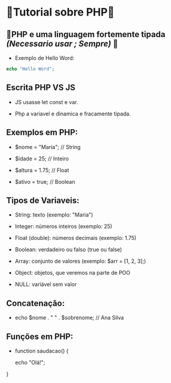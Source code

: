 # 🐘Tutorial sobre PHP🐘

## 🤔PHP e uma linguagem fortemente tipada ***(Necessario usar ; Sempre)*** 🤔

- Exemplo de Hello Word:

```php
echo "Hello Word";
```

## Escrita PHP VS JS

- JS usasse let const e var.

- Php a variavel e dinamica e fracamente tipada.

## Exemplos em PHP:


- $nome = "Maria";    // String

- $idade = 25;        // Inteiro

- $altura = 1.75;     // Float

- $ativo = true;      // Boolean

## Tipos de Variaveis:

- String: texto (exemplo: "Maria")

- Integer: números inteiros (exemplo: 25)

- Float (double): números decimais (exemplo: 1.75)

- Boolean: verdadeiro ou falso (true ou false)

- Array: conjunto de valores (exemplo: $arr = [1, 2, 3];)

- Object: objetos, que veremos na parte de POO

- NULL: variável sem valor

## Concatenação: 

- echo $nome . " " . $sobrenome; // Ana Silva

## Funções em PHP:

- function saudacao() {
    
    echo "Olá!";

}


